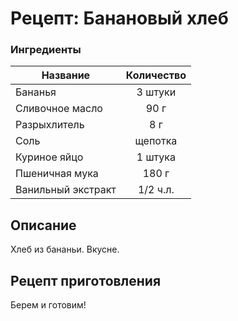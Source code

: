 # Рецепт: Банановый хлеб

### Ингредиенты
| Название        	| Количество        |
| -------------   	|:-----------------:|
| Бананья           | 3 штуки 	        |
| Сливочное масло 	| 90 г    	        |
| Разрыхлитель      | 8  г           	|
| Соль     	        | щепотка           |
| Куриное яйцо   	| 1 штука           |
| Пшеничная мука    | 180 г             |
| Ванильный экстракт| 1/2 ч.л.          |


## Описание
Хлеб из бананьи. Вкусне.

## Рецепт приготовления
Берем и готовим!